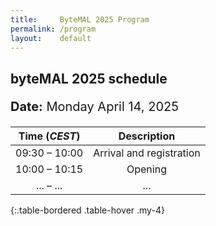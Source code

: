 ```yaml
---
title:     ByteMAL 2025 Program
permalink: /program
layout:    default
---
```


<h2><b>byteMAL 2025 schedule</b></h2> 
<p style = "font-size:20px"><b>Date:</b> Monday April 14, 2025</p>

| Time (*CEST*) | Description |
| :-----------: | :---------: |
| 09:30 – 10:00 | Arrival and registration                             |
| 10:00 – 10:15 | Opening                               |
| ... – ... | ...             |
{:.table-bordered .table-hover .my-4}

